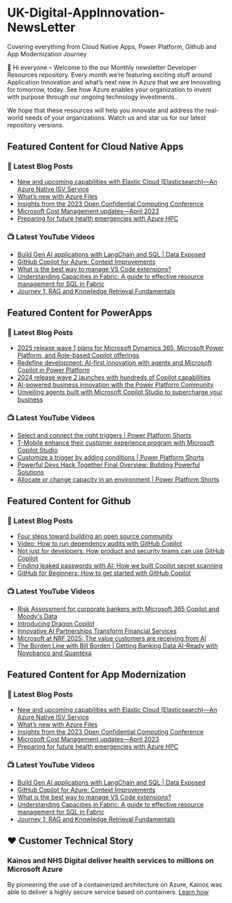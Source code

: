 # UK-Digital-AppInnovation-NewsLetter

Covering everything from Cloud Native Apps, Power Platform, Github and App Modernization Journey

👋 Hi everyone – Welcome to the our Monthly newsletter Developer Resources repository. Every month we’re featuring exciting stuff around Application Innovation and what’s next new in Azure that we are Innovating for tomorrow, today. See how Azure enables your organization to invent with purpose through our ongoing technology investments..


We hope that these resources will help you innovate and address the real-world needs of your organizations. Watch us and star us for our latest repository versions.

## Featured Content for Cloud Native Apps


### 📝 Latest Blog Posts

    
<!-- BLOGCNA:START -->
- [New and upcoming capabilities with Elastic Cloud (Elasticsearch)—An Azure Native ISV Service](https://azure.microsoft.com/blog/new-and-upcoming-capabilities-with-elastic-cloud-elasticsearch-an-azure-native-isv-service/)
- [What’s new with Azure Files](https://azure.microsoft.com/blog/what-s-new-with-azure-files/)
- [Insights from the 2023 Open Confidential Computing Conference](https://azure.microsoft.com/blog/insights-from-the-2023-open-confidential-computing-conference/)
- [Microsoft Cost Management updates—April 2023](https://azure.microsoft.com/blog/microsoft-cost-management-updates-april-2023/)
- [Preparing for future health emergencies with Azure HPC ](https://azure.microsoft.com/blog/preparing-for-future-health-emergencies-with-azure-hpc/)
<!-- BLOGCNA:END -->

### 📺 Latest YouTube Videos

 
<!-- YOUTUBECNA:START -->
- [Build Gen AI applications with LangChain and SQL | Data Exposed](https://www.youtube.com/watch?v=XQrOujLheCk)
- [GitHub Copilot for Azure: Context Improvements](https://www.youtube.com/watch?v=mQ7TjTAZURk)
- [What is the best way to manage VS Code extensions?](https://www.youtube.com/watch?v=zqqj55PUaRQ)
- [Understanding Capacities in Fabric: A guide to effective resource management for SQL in Fabric](https://www.youtube.com/watch?v=OW7oeG-qxNw)
- [Journey 1: RAG and Knowledge Retrieval Fundamentals](https://www.youtube.com/watch?v=UOsboxxyqew)
<!-- YOUTUBECNA:END -->

##  Featured Content for PowerApps
### 📝 Latest Blog Posts
<!-- BLOGPOWER:START -->
- [2025 release wave 1 plans for Microsoft Dynamics 365, Microsoft Power Platform, and Role-based Copilot offerings](https://www.microsoft.com/en-us/dynamics-365/blog/business-leader/2025/01/23/2025-release-wave-1-plans-for-microsoft-dynamics-365-microsoft-power-platform-and-role-based-copilot-offerings/)
- [Redefine development: AI-first innovation with agents and Microsoft Copilot in Power Platform](https://www.microsoft.com/en-us/power-platform/blog/2024/11/19/redefine-development-ai-first-innovation-with-agents-and-microsoft-copilot-in-power-platform/)
- [2024 release wave 2 launches with hundreds of Copilot capabilities](https://www.microsoft.com/en-us/dynamics-365/blog/business-leader/2024/10/29/2024-release-wave-2-launches-with-hundreds-of-copilot-capabilities/)
- [AI-powered business innovation with the Power Platform Community](https://www.microsoft.com/en-us/power-platform/blog/2024/09/18/ai-powered-business-innovation-with-the-power-platform-community/)
- [Unveiling agents built with Microsoft Copilot Studio to supercharge your business](https://www.microsoft.com/en-us/microsoft-copilot/blog/copilot-studio/unveiling-copilot-agents-built-with-microsoft-copilot-studio-to-supercharge-your-business/)
<!-- BLOGPOWER:END -->
 ### 📺 Latest YouTube Videos
    
<!-- YOUTUBEPOWER:START -->
- [Select and connect the right triggers | Power Platform Shorts](https://www.youtube.com/watch?v=vDeVJN8AJm4)
- [T-Mobile enhance their customer experience program with Microsoft Copilot Studio](https://www.youtube.com/watch?v=6oY9CYM7VNM)
- [Customize a trigger by adding conditions | Power Platform Shorts](https://www.youtube.com/watch?v=D7HrOzfxMUM)
- [Powerful Devs Hack Together Final Overview: Building Powerful Solutions](https://www.youtube.com/watch?v=BNA3plDd2Ic)
- [Allocate or change capacity in an environment | Power Platform Shorts](https://www.youtube.com/watch?v=cqc7wkU2YVE)
<!-- YOUTUBEPOWER:END -->

##  Featured Content for Github
### 📝 Latest Blog Posts
<!-- BLOGGITHUB:START -->
- [Four steps toward building an open source community](https://github.blog/open-source/maintainers/four-steps-toward-building-an-open-source-community/)
- [Video: How to run dependency audits with GitHub Copilot](https://github.blog/developer-skills/github/video-how-to-run-dependency-audits-with-github-copilot/)
- [Not just for developers: How product and security teams can use GitHub Copilot](https://github.blog/ai-and-ml/github-copilot/not-just-for-developers-how-product-and-security-teams-can-use-github-copilot/)
- [Finding leaked passwords with AI: How we built Copilot secret scanning](https://github.blog/engineering/platform-security/finding-leaked-passwords-with-ai-how-we-built-copilot-secret-scanning/)
- [GitHub for Beginners: How to get started with GitHub Copilot](https://github.blog/ai-and-ml/github-copilot/github-for-beginners-how-to-get-started-with-github-copilot/)
<!-- BLOGGITHUB:END -->
### 📺 Latest YouTube Videos
<!-- YOUTUBEGITHUB:START -->
- [Risk Assessment for corporate bankers with Microsoft 365 Copilot and Moody&#39;s Data](https://www.youtube.com/watch?v=cNY-WgcsG3Q)
- [Introducing Dragon Copilot](https://www.youtube.com/watch?v=VYNz_VUoMZQ)
- [Innovative AI Partnerships Transform Financial Services](https://www.youtube.com/watch?v=vk2shVmtRtE)
- [Microsoft at NRF 2025: The value customers are receiving from AI](https://www.youtube.com/watch?v=6F0ejkAgN_8)
- [The Borden Line with Bill Borden | Getting Banking Data AI-Ready with Novobanco and Quantexa](https://www.youtube.com/watch?v=KaO4SAxqKLw)
<!-- YOUTUBEGITHUB:END -->
##  Featured Content for App Modernization
### 📝 Latest Blog Posts
<!-- BLOGAPPMOD:START -->
- [New and upcoming capabilities with Elastic Cloud (Elasticsearch)—An Azure Native ISV Service](https://azure.microsoft.com/blog/new-and-upcoming-capabilities-with-elastic-cloud-elasticsearch-an-azure-native-isv-service/)
- [What’s new with Azure Files](https://azure.microsoft.com/blog/what-s-new-with-azure-files/)
- [Insights from the 2023 Open Confidential Computing Conference](https://azure.microsoft.com/blog/insights-from-the-2023-open-confidential-computing-conference/)
- [Microsoft Cost Management updates—April 2023](https://azure.microsoft.com/blog/microsoft-cost-management-updates-april-2023/)
- [Preparing for future health emergencies with Azure HPC ](https://azure.microsoft.com/blog/preparing-for-future-health-emergencies-with-azure-hpc/)
<!-- BLOGAPPMOD:END -->
### 📺 Latest YouTube Videos
<!-- YOUTUBEAPPMOD:START -->
- [Build Gen AI applications with LangChain and SQL | Data Exposed](https://www.youtube.com/watch?v=XQrOujLheCk)
- [GitHub Copilot for Azure: Context Improvements](https://www.youtube.com/watch?v=mQ7TjTAZURk)
- [What is the best way to manage VS Code extensions?](https://www.youtube.com/watch?v=zqqj55PUaRQ)
- [Understanding Capacities in Fabric: A guide to effective resource management for SQL in Fabric](https://www.youtube.com/watch?v=OW7oeG-qxNw)
- [Journey 1: RAG and Knowledge Retrieval Fundamentals](https://www.youtube.com/watch?v=UOsboxxyqew)
<!-- YOUTUBEAPPMOD:END -->


## ♥️ Customer Technical Story 

### Kainos and NHS Digital deliver health services to millions on Microsoft Azure

By pioneering the use of a containerized architecture on Azure, Kainos was able to deliver a highly secure service based on containers. [Learn how](https://customers.microsoft.com/en-us/story/1368348549535774520-kainos-and-nhs-digital-deliver-health-services-to-millions-on-microsoft-azure)

